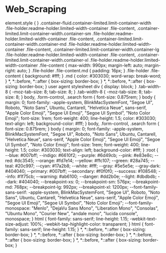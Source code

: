 # Web_Scraping
element.style {
}
.container-fluid.container-limited.limit-container-width .file-holder.readme-holder.limited-width-container .file-content, .container-limited.limit-container-width.container-sm .file-holder.readme-holder.limited-width-container .file-content, .container-limited.limit-container-width.container-md .file-holder.readme-holder.limited-width-container .file-content, .container-limited.limit-container-width.container-lg .file-holder.readme-holder.limited-width-container .file-content, .container-limited.limit-container-width.container-xl .file-holder.readme-holder.limited-width-container .file-content {
    max-width: 990px;
    margin-left: auto;
    margin-right: auto;
}
.file-holder .file-content.md {
    padding: 16px;
}
.file-holder .file-content {
    background: #fff;
}
.md {
    color: #303030;
    word-wrap: break-word;
}
*, *::before, *::after {
    box-sizing: border-box;
}
*, *::before, *::after {
    box-sizing: border-box;
}
user agent stylesheet
div {
    display: block;
}
.tab-width-8 {
    -moz-tab-size: 8;
    tab-size: 8;
}
.tab-width-8 {
    -moz-tab-size: 8;
    tab-size: 8;
}
body, .form-control, .search form {
    font-size: 0.875rem;
}
body {
    margin: 0;
    font-family: -apple-system, BlinkMacSystemFont, "Segoe UI", Roboto, "Noto Sans", Ubuntu, Cantarell, "Helvetica Neue", sans-serif, "Apple Color Emoji", "Segoe UI Emoji", "Segoe UI Symbol", "Noto Color Emoji";
    font-size: 1rem;
    font-weight: 400;
    line-height: 1.5;
    color: #303030;
    text-align: left;
    background-color: #fff;
}
body, .form-control, .search form {
    font-size: 0.875rem;
}
body {
    margin: 0;
    font-family: -apple-system, BlinkMacSystemFont, "Segoe UI", Roboto, "Noto Sans", Ubuntu, Cantarell, "Helvetica Neue", sans-serif, "Apple Color Emoji", "Segoe UI Emoji", "Segoe UI Symbol", "Noto Color Emoji";
    font-size: 1rem;
    font-weight: 400;
    line-height: 1.5;
    color: #303030;
    text-align: left;
    background-color: #fff;
}
:root {
    --blue: #007bff;
    --indigo: #6610f2;
    --purple: #6d49cb;
    --pink: #e83e8c;
    --red: #dc3545;
    --orange: #fd7e14;
    --yellow: #ffc107;
    --green: #28a745;
    --teal: #20c997;
    --cyan: #17a2b8;
    --white: #fff;
    --gray: #5e5e5e;
    --gray-dark: #404040;
    --primary: #007bff;
    --secondary: #f0f0f0;
    --success: #108548;
    --info: #1f75cb;
    --warning: #ab6100;
    --danger: #dd2b0e;
    --light: #dbdbdb;
    --dark: #404040;
    --breakpoint-xs: 0;
    --breakpoint-sm: 576px;
    --breakpoint-md: 768px;
    --breakpoint-lg: 992px;
    --breakpoint-xl: 1200px;
    --font-family-sans-serif: -apple-system, BlinkMacSystemFont, "Segoe UI", Roboto, "Noto Sans", Ubuntu, Cantarell, "Helvetica Neue", sans-serif, "Apple Color Emoji", "Segoe UI Emoji", "Segoe UI Symbol", "Noto Color Emoji";
    --font-family-monospace: "Menlo", "DejaVu Sans Mono", "Liberation Mono", "Consolas", "Ubuntu Mono", "Courier New", "andale mono", "lucida console", monospace;
}
html {
    font-family: sans-serif;
    line-height: 1.15;
    -webkit-text-size-adjust: 100%;
    -webkit-tap-highlight-color: transparent;
}
html {
    font-family: sans-serif;
    line-height: 1.15;
}
*, *::before, *::after {
    box-sizing: border-box;
}
*, *::before, *::after {
    box-sizing: border-box;
}
*, *::before, *::after {
    box-sizing: border-box;
}
*, *::before, *::after {
    box-sizing: border-box;
}
